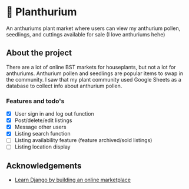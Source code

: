 # 🌿 Planthurium
An anthuriums plant market where users can view my anthurium pollen, seedlings, and cuttings available for sale (I love anthuriums hehe)

## About the project
There are a lot of online BST markets for houseplants, but not a lot for anthuriums. Anthurium pollen and seedlings are popular items to swap in the community. I saw that my plant community used Google Sheets as a database to collect info about anthurium pollen. 

### Features and todo's

- [x] User sign in and log out function
- [x] Post/delete/edit listings 
- [x] Message other users 
- [x] Listing search function
- [ ] Listing availability feature (feature archived/sold listings)
- [ ] Listing location display 

## Acknowledgements 
* [Learn Django by building an online marketplace](https://www.youtube.com/watch?v=ZxMB6Njs3ck&t=6001s)